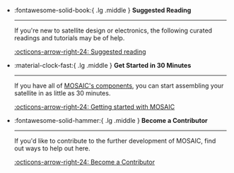 <div class="grid cards" markdown>

-   :fontawesome-solid-book:{ .lg .middle } __Suggested Reading__

    ---

    If you're new to satellite design or electronics, the following curated readings and tutorials may be of help. 

    [:octicons-arrow-right-24: Suggested reading](https://www.mosaicsat.org/quick_start/suggested_reading/)

-   :material-clock-fast:{ .lg .middle } __Get Started in 30 Minutes__

    ---

    If you have all of [MOSAIC's components](https://www.mosaicsat.org/getting_mosaic/), you can start assembling your satellite in as little as 30 minutes.

    [:octicons-arrow-right-24: Getting started with MOSAIC](https://www.mosaicsat.org/quick_start/mosaic_quick_start/)

-   :fontawesome-solid-hammer:{ .lg .middle } __Become a Contributor__

    ---

    If you'd like to contribute to the further development of MOSAIC, find out ways to help out here. 

    [:octicons-arrow-right-24: Become a Contributor](https://www.mosaicsat.org/quick_start/become_contributor/)

</div>